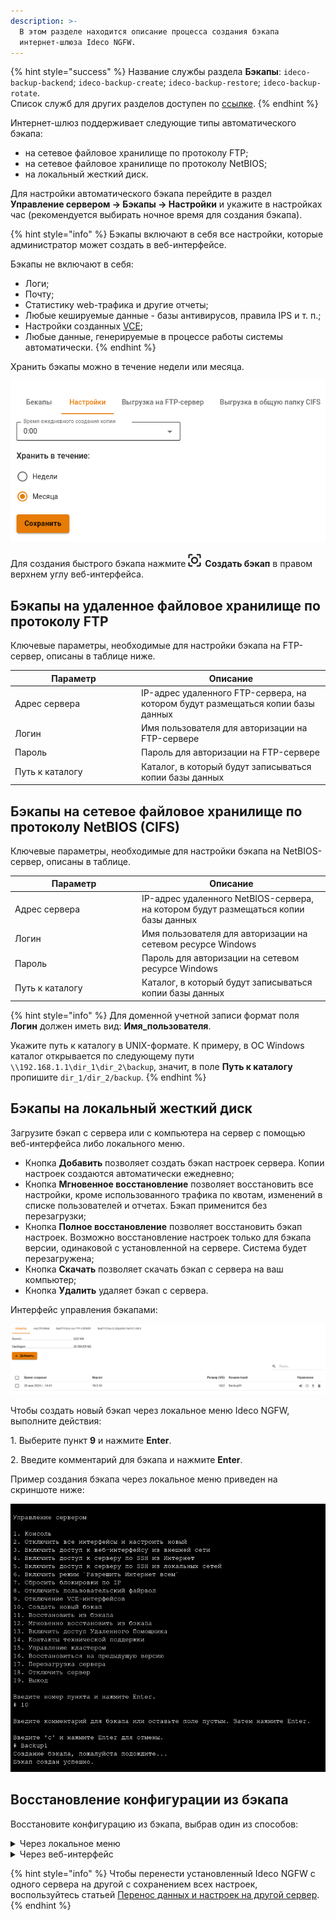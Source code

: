 ```yaml
---
description: >-
  В этом разделе находится описание процесса создания бэкапа
  интернет-шлюза Ideco NGFW.
---
```


{% hint style="success" %}
Название службы раздела **Бэкапы**: `ideco-backup-backend`; `ideco-backup-create`; `ideco-backup-restore`; `ideco-backup-rotate`.\
Список служб для других разделов доступен по [ссылке](/settings/server-management/terminal.md).
{% endhint %}

Интернет-шлюз поддерживает следующие типы автоматического бэкапа:

* на сетевое файловое хранилище по протоколу FTP;
* на сетевое файловое хранилище по протоколу NetBIOS;
* на локальный жесткий диск.

Для настройки автоматического бэкапа перейдите в раздел **Управление сервером -> Бэкапы -> Настройки** и укажите в настройках час (рекомендуется выбирать ночное время для создания бэкапа).

{% hint style="info" %}
Бэкапы включают в себя все настройки, которые администратор может создать в веб-интерфейсе.

Бэкапы не включают в себя:

* Логи;
* Почту;
* Статистику web-трафика и другие отчеты;
* Любые кешируемые данные - базы антивирусов, правила IPS и т. п.;
* Настройки созданных [VCE](/settings/server-management/vce.md);
* Любые данные, генерируемые в процессе работы системы автоматически.
{% endhint %}

Хранить бэкапы можно в течение недели или месяца.

![](/.gitbook/assets/backup.png)

Для создания быстрого бэкапа нажмите ![](/.gitbook/assets/icon-backup.png) **Создать бэкап** в правом верхнем углу веб-интерфейса.

## Бэкапы на удаленное файловое хранилище по протоколу FTP

Ключевые параметры, необходимые для настройки бэкапа на FTP-сервер, описаны в таблице ниже.

<table><thead><tr><th width="188">Параметр</th><th>Описание</th></tr></thead><tbody><tr><td>Адрес сервера</td><td>IP-адрес удаленного FTP-сервера, на котором будут размещаться копии базы данных</td></tr><tr><td>Логин</td><td>Имя пользователя для авторизации на FTP-сервере</td></tr><tr><td>Пароль</td><td>Пароль для авторизации на FTP-сервере</td></tr><tr><td>Путь к каталогу</td><td>Каталог, в который будут записываться копии базы данных</td></tr></tbody></table>

## Бэкапы на сетевое файловое хранилище по протоколу NetBIOS (CIFS)

Ключевые параметры, необходимые для настройки бэкапа на NetBIOS-сервер, описаны в таблице.

<table><thead><tr><th width="189">Параметр</th><th>Описание</th></tr></thead><tbody><tr><td>Адрес сервера</td><td>IP-адрес удаленного NetBIOS-сервера, на котором будут размещаться копии базы данных</td></tr><tr><td>Логин</td><td>Имя пользователя для авторизации на сетевом ресурсе Windows</td></tr><tr><td>Пароль</td><td>Пароль для авторизации на сетевом ресурсе Windows</td></tr><tr><td>Путь к каталогу</td><td>Каталог, в который будут записываться копии базы данных</td></tr></tbody></table>

{% hint style="info" %}
Для доменной учетной записи формат поля **Логин** должен иметь вид: **Имя\_пользователя**.

Укажите путь к каталогу в UNIX-формате. К примеру, в ОС Windows каталог открывается по следующему пути `\\192.168.1.1\dir_1\dir_2\backup`, значит, в поле **Путь к каталогу** пропишите `dir_1/dir_2/backup`.
{% endhint %}

## Бэкапы на локальный жесткий диск

Загрузите бэкап с сервера или с компьютера на сервер с помощью веб-интерфейса либо локального меню.

* Кнопка **Добавить** позволяет создать бэкап настроек сервера. Копии настроек создаются автоматически ежедневно;
* Кнопка **Мгновенное восстановление** позволяет восстановить все настройки, кроме использованного трафика по квотам, изменений в списке пользователей и отчетах. Бэкап применится без перезагрузки;
* Кнопка **Полное восстановление** позволяет восстановить бэкап настроек. Возможно восстановление настроек только для бэкапа версии, одинаковой с установленной на сервере. Система будет перезагружена;
* Кнопка **Скачать** позволяет скачать бэкап с сервера на ваш компьютер;
* Кнопка **Удалить** удаляет бэкап с сервера.

Интерфейс управления бэкапами:

![](/.gitbook/assets/backup4.png)

Чтобы создать новый бэкап через локальное меню Ideco NGFW, выполните действия: 

1\. Выберите пункт **9** и нажмите **Enter**. 

2\. Введите комментарий для бэкапа и нажмите **Enter**.

Пример создания бэкапа через локальное меню приведен на скриншоте ниже:

![](/.gitbook/assets/local-menu3.png)

## Восстановление конфигурации из бэкапа

Восстановите конфигурацию из бэкапа, выбрав один из способов:

<details>

<summary>Через локальное меню</summary>

Перейдите в локальное меню и выполните действия:

1\. Выберите пункт:
* **11** - восстановятся все настройки и перезагрузится сервер;
* **12** - восстановятся все настройки без перезагрузки сервера, кроме использованного трафика по квотам, изменений в списке пользователей и отчетах.

  Нажмите **Enter**. 

2\. Выберите из списка бэкап, введя пункт нужной копии, и нажмите **Enter**. 

3\. Перезагрузите сервер, введя **y**, а затем **Enter**.

Пример восстановления из бэкапа через локальное меню:

![](/.gitbook/assets/local-menu4.png)

</details>

<details>

<summary>Через веб-интерфейс</summary>

Перейдите в раздел **Управление сервером -> Бэкапы -> Бэкапы** и нажмите кнопку **Применить** (![](/.gitbook/assets/icon-recovery.png) в столбце **Управление**). Система будет перезагружена для применения настроек сервера.

</details>

{% hint style="info" %}
Чтобы перенести установленный Ideco NGFW с одного сервера на другой с сохранением всех настроек, воспользуйтесь статьей [Перенос данных и настроек на другой сервер](/recipes/popular-recipes/transferring-data-to-another-server.md).
{% endhint %}